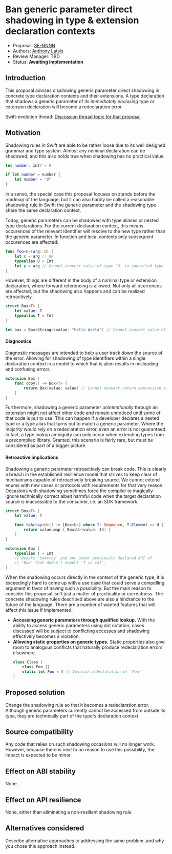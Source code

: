# Ban generic parameter direct shadowing in type & extension declaration contexts

* Proposal: [SE-NNNN](NNNN-filename.md)
* Authors: [Anthony Latsis](https://github.com/AnthonyLatsis)
* Review Manager: TBD
* Status: **Awaiting implementation**

## Introduction

This proposal advises disallowing generic parameter direct shadowing in concrete type declaration contexts and their extensions. A type declaration that shadows a generic parameter of its *immediately enclosing* type or extension declaration will become a redeclaration error.

Swift-evolution thread: [Discussion thread topic for that proposal](https://forums.swift.org/)

## Motivation

Shadowing rules in Swift are able to be rather loose due to its well designed grammar and type system. Almost any nominal declaration can be shadowed, and this also holds true when shadowing has no practical value.

``` swift
let number: Int? = 0

if let number = number {
    let number = "0"
}
```

In a sense, the special case this proposal focuses on stands before the roadmap of the language, but it can also hardly be called a reasonable shadowing rule in Swift: the generic parameter and the shadowing type share the same declaration context.

Today, generic parameters can be shadowed with type aliases or nested type declarations. For the current declaration context, this means occurences of the relevant identifier will resolve to the new type rather than the generic parameter. In function and local contexts only subsequent occurences are affected:

```swift
func foo<U>(arg: U) {
    let x = arg // OK
    typealias U = Int
    let y = arg // Cannot convert value of type 'U' to specified type 'Int'
}
```

However, things are different in the body of a nominal type or extension declaration, where forward referencing *is* allowed. Not only all ocurrences are affected, but the shadowing also happens and can be realized retroactively.

```swift
struct Box<T> {
    let value: T
    typealias T = Int
}

let box = Box<String>(value: "Hello World") // Cannot convert value of type 'String' to expected argument type 'Int'
```

#### Diagnostics

Diagnostic messages are intended to help a user track down the source of the error. Allowing for shadowing of type identifiers within a single declaration context in a model to which that is alien results in misleading and confusing errors.

```swift
extension Box {
    func copy() -> Box<T> {
        return Box(value: value) // Cannot convert return expression of type 'Box<T>' to return type 'Box<Box<T>.T>'
    }
}
```

Furthermore, shadowing a generic parameter *unintentionally* through an extension might not affect other code and remain unnoticed until some of that code is put to use. This can happen if a developer declares a nested type or a type alias that turns out to match a generic parameter. Where the majority would rely on a redeclaration error, even an error is not guaranteed. In fact, a type lookup ambiguity can only occur when extending types from a precompiled library. Granted, this scenario is fairly rare, but must be considered as part of a bigger picture.

#### Retroactive implications

Shadowing a generic parameter retroactively can break code. This is clearly a breach in the established resilience model that strives to keep clear of mechanisms capable of retroactively breaking source. We cannot extend enums with new cases or protocols with requirements for that very reason. Occasions with shadowing sometimes force the compiler to magically ignore technically correct albeit harmful code when the target declaration source is inaccessible to the consumer, i.e. an SDK framework.

```swift
struct Box<T> {
    let value: T

    func toArray<U>() -> [Box<U>] where T: Sequence, T.Element == U {
        return value.map { Box<U>(value: $0) }
    }
}

extension Box {
    typealias T = Int 
    // Breaks 'toArray' and any other previously declared API of 
    // 'Box' that doesn't expect 'T == Int'.
}
```

When the shadowing occurs directly in the context of the generic type, it is exceedingly hard to come up with a use case that could serve a compelling argument in favor of having such a possibility. But the main reason to consider this proposal isn't just a matter of practicality or correctness. The concrete shadowing rules described above are also a hindrance to the future of the language. There are a number of wanted features that will affect this issue if implemented:

* **Accessing generic parameters through qualified lookup.** With the ability to access generic parameters using dot notation, cases discussed will be subject to conflicting accesses and shadowing effectively becomes a violation.
* **Allowing static properties on generic types.** Static properties also give room to analogous conflicts that naturally produce redeclaration errors elsewhere.
  ``` swift
  class Class {
      class Foo {}
      static let Foo = 0 // Invalid redeclaration of 'Foo'
  }
  ```

## Proposed solution

Change the shadowing rule so that it becomes a redeclaration error. Although generic parameters currently cannot be accessed from outside its type, they are technically part of the type's declaration context. 

## Source compatibility

Any code that relies on such shadowing occasions will no longer work. However, because there is next to no reason to use this possibility, the impact is expected to be minor.

## Effect on ABI stability

None.

## Effect on API resilience

None, either than eliminating a non-resilient shadowing rule.

## Alternatives considered

Describe alternative approaches to addressing the same problem, and
why you chose this approach instead.
